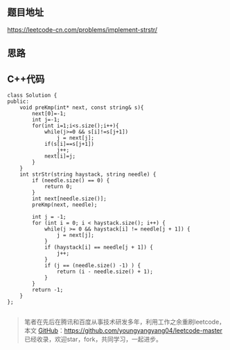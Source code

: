 
## 题目地址 
https://leetcode-cn.com/problems/implement-strstr/

## 思路 


## C++代码

```
class Solution {
public:
    void preKmp(int* next, const string& s){
        next[0]=-1;
        int j=-1;
        for(int i=1;i<s.size();i++){
            while(j>=0 && s[i]!=s[j+1])
                j = next[j];
            if(s[i]==s[j+1])
                j++;
            next[i]=j;
        }
    }
    int strStr(string haystack, string needle) {
        if (needle.size() == 0) {
            return 0;
        }
        int next[needle.size()];
        preKmp(next, needle);

        int j = -1;
        for (int i = 0; i < haystack.size(); i++) {
            while(j >= 0 && haystack[i] != needle[j + 1]) {
                j = next[j];
            }
            if (haystack[i] == needle[j + 1]) {
                j++;
            }
            if (j == (needle.size() -1) ) {
                return (i - needle.size() + 1);
            }
        }
        return -1;
    }
};


```
> 笔者在先后在腾讯和百度从事技术研发多年，利用工作之余重刷leetcode，本文  [GitHub](https://github.com/youngyangyang04/leetcode-master )：https://github.com/youngyangyang04/leetcode-master 已经收录，欢迎star，fork，共同学习，一起进步。
